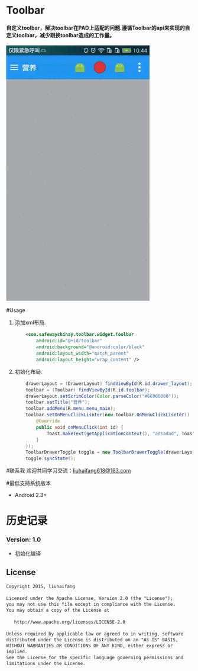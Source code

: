 # Toolbar

#### 自定义toolbar，解决toolbar在PAD上适配的问题.遵循Toolbar的api来实现的自定义toolbar，减少跟换toolbar造成的工作量。


<img src="/snapshot/shapshot.gif" alt="alt text" style="width:200;height:200">

#Usage

1. 添加xml布局.

    ```xml
        <com.safewaychinay.toolbar.widget.Toolbar
            android:id="@+id/toolbar"
            android:background="@android:color/black"
            android:layout_width="match_parent"
            android:layout_height="wrap_content" />
    ```

2. 初始化布局.

    ```java
        drawerLayout = (DrawerLayout) findViewById(R.id.drawer_layout);
        toolbar = (Toolbar) findViewById(R.id.toolbar);
        drawerLayout.setScrimColor(Color.parseColor("#66000000"));
        toolbar.setTitle("营养");
        toolbar.addMenu(R.menu.menu_main);
        toolbar.setOnMenuClickLisnter(new Toolbar.OnMenuClickLisnter() {
            @Override
            public void onMenuClick(int id) {
                Toast.makeText(getApplicationContext(), "adsadad", Toast.LENGTH_SHORT).show();
            }
        });
        ToolbarDrawerToggle toggle = new ToolbarDrawerToggle(drawerLayout, toolbar);
        toggle.syncState();
    ```

#联系我
欢迎共同学习交流：liuhaifang618@163.com


#最低支持系统版本
  
  * Android  2.3+
  
# 历史记录


### Version: 1.0

  * 初始化编译


## License

    Copyright 2015, liuhaifang

    Licensed under the Apache License, Version 2.0 (the "License");
    you may not use this file except in compliance with the License.
    You may obtain a copy of the License at

       http://www.apache.org/licenses/LICENSE-2.0

    Unless required by applicable law or agreed to in writing, software
    distributed under the License is distributed on an "AS IS" BASIS,
    WITHOUT WARRANTIES OR CONDITIONS OF ANY KIND, either express or implied.
    See the License for the specific language governing permissions and
    limitations under the License.
